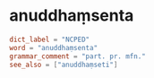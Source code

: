 # anuddhaṃsenta

``` toml
dict_label = "NCPED"
word = "anuddhaṃsenta"
grammar_comment = "part. pr. mfn."
see_also = ["anuddhaṃseti"]
```

